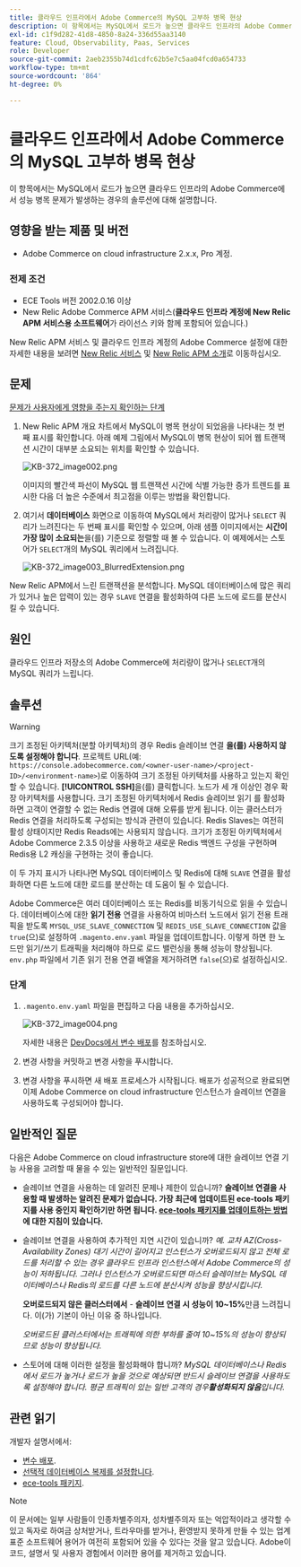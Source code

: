```yaml
---
title: 클라우드 인프라에서 Adobe Commerce의 MySQL 고부하 병목 현상
description: 이 항목에서는 MySQL에서 로드가 높으면 클라우드 인프라의 Adobe Commerce에서 성능 병목 문제가 발생하는 경우의 솔루션에 대해 설명합니다.
exl-id: c1f9d282-41d8-4850-8a24-336d55aa3140
feature: Cloud, Observability, Paas, Services
role: Developer
source-git-commit: 2aeb2355b74d1cdfc62b5e7c5aa04fcd0a654733
workflow-type: tm+mt
source-wordcount: '864'
ht-degree: 0%

---
```


# 클라우드 인프라에서 Adobe Commerce의 MySQL 고부하 병목 현상

이 항목에서는 MySQL에서 로드가 높으면 클라우드 인프라의 Adobe Commerce에서 성능 병목 문제가 발생하는 경우의 솔루션에 대해 설명합니다.

## 영향을 받는 제품 및 버전

* Adobe Commerce on cloud infrastructure 2.x.x, Pro 계정.

### 전제 조건

* ECE Tools 버전 2002.0.16 이상
* New Relic Adobe Commerce APM 서비스(**클라우드 인프라 계정에 New Relic APM 서비스용 소프트웨어**&#x200B;가 라이선스 키와 함께 포함되어 있습니다.)

New Relic APM 서비스 및 클라우드 인프라 계정의 Adobe Commerce 설정에 대한 자세한 내용을 보려면 [New Relic 서비스](https://experienceleague.adobe.com/en/docs/commerce-cloud-service/user-guide/monitor/new-relic/new-relic-service) 및 [New Relic APM 소개](https://docs.newrelic.com/docs/apm/new-relic-apm/getting-started/introduction-apm/)로 이동하십시오.

## 문제

<u>문제가 사용자에게 영향을 주는지 확인하는 단계</u>

1. New Relic APM 개요 차트에서 MySQL이 병목 현상이 되었음을 나타내는 첫 번째 표시를 확인합니다. 아래 예제 그림에서 MySQL이 병목 현상이 되어 웹 트랜잭션 시간이 대부분 소요되는 위치를 확인할 수 있습니다.

   ![KB-372_image002.png](assets/KB-372_image002.png)

   이미지의 빨간색 파선이 MySQL 웹 트랜잭션 시간에 식별 가능한 증가 트렌드를 표시한 다음 더 높은 수준에서 최고점을 이루는 방법을 확인합니다.
1. 여기서 **데이터베이스** 화면으로 이동하여 MySQL에서 처리량이 많거나 `SELECT` 쿼리가 느려진다는 두 번째 표시를 확인할 수 있으며, 아래 샘플 이미지에서는 **시간이 가장 많이 소요되는**&#x200B;을(를) 기준으로 정렬할 때 볼 수 있습니다. 이 예제에서는 스토어가 `SELECT`개의 MySQL 쿼리에서 느려집니다.

   ![KB-372_image003_BlurredExtension.png](assets/KB-372_image003_BlurredExtension.png)

New Relic APM에서 느린 트랜잭션을 분석합니다. MySQL 데이터베이스에 많은 쿼리가 있거나 높은 압력이 있는 경우 `SLAVE` 연결을 활성화하여 다른 노드에 로드를 분산시킬 수 있습니다.

## 원인

클라우드 인프라 저장소의 Adobe Commerce에 처리량이 많거나 `SELECT`개의 MySQL 쿼리가 느립니다.

## 솔루션

>[!WARNING]
>
>크기 조정된 아키텍처(분할 아키텍처)의 경우 Redis 슬레이브 연결 **을(를) 사용하지 않도록 설정해야 합니다**. 프로젝트 URL(예: `https://console.adobecommerce.com/<owner-user-name>/<project-ID>/<environment-name>`)로 이동하여 크기 조정된 아키텍처를 사용하고 있는지 확인할 수 있습니다. **[!UICONTROL SSH]**&#x200B;을(를) 클릭합니다. 노드가 세 개 이상인 경우 확장 아키텍처를 사용합니다. 크기 조정된 아키텍처에서 Redis 슬레이브 읽기 를 활성화하면 고객이 연결할 수 없는 Redis 연결에 대해 오류를 받게 됩니다. 이는 클러스터가 Redis 연결을 처리하도록 구성되는 방식과 관련이 있습니다. Redis Slaves는 여전히 활성 상태이지만 Redis Reads에는 사용되지 않습니다. 크기가 조정된 아키텍처에서 Adobe Commerce 2.3.5 이상을 사용하고 새로운 Redis 백엔드 구성을 구현하며 Redis용 L2 캐싱을 구현하는 것이 좋습니다.

이 두 가지 표시가 나타나면 MySQL 데이터베이스 및 Redis에 대해 `SLAVE` 연결을 활성화하면 다른 노드에 대한 로드를 분산하는 데 도움이 될 수 있습니다.

Adobe Commerce은 여러 데이터베이스 또는 Redis를 비동기식으로 읽을 수 있습니다. 데이터베이스에 대한 **읽기 전용** 연결을 사용하여 비마스터 노드에서 읽기 전용 트래픽을 받도록 `MYSQL_USE_SLAVE_CONNECTION` 및 `REDIS_USE_SLAVE_CONNECTION` 값을 `true`(으)로 설정하여 `.magento.env.yaml` 파일을 업데이트합니다. 이렇게 하면 한 노드만 읽기/쓰기 트래픽을 처리해야 하므로 로드 밸런싱을 통해 성능이 향상됩니다. `env.php` 파일에서 기존 읽기 전용 연결 배열을 제거하려면 `false`(으)로 설정하십시오.

### 단계

1. `.magento.env.yaml` 파일을 편집하고 다음 내용을 추가하십시오.

   ![KB-372_image004.png](assets/KB-372_image004.png)

   자세한 내용은 [DevDocs에서 변수 배포](https://experienceleague.adobe.com/en/docs/commerce-cloud-service/user-guide/configure/env/stage/variables-deploy#mysql_use_slave_connection)를 참조하십시오.

1. 변경 사항을 커밋하고 변경 사항을 푸시합니다.
1. 변경 사항을 푸시하면 새 배포 프로세스가 시작됩니다. 배포가 성공적으로 완료되면 이제 Adobe Commerce on cloud infrastructure 인스턴스가 슬레이브 연결을 사용하도록 구성되어야 합니다.

## 일반적인 질문

다음은 Adobe Commerce on cloud infrastructure store에 대한 슬레이브 연결 기능 사용을 고려할 때 물을 수 있는 일반적인 질문입니다.

* 슬레이브 연결을 사용하는 데 알려진 문제나 제한이 있습니까? **슬레이브 연결을 사용할 때 발생하는 알려진 문제가 없습니다. 가장 최근에 업데이트된 ece-tools 패키지를 사용 중인지 확인하기만 하면 됩니다. [ece-tools 패키지를 업데이트하는 방법](https://experienceleague.adobe.com/en/docs/commerce-cloud-service/user-guide/dev-tools/ece-tools/update-package)에 대한 지침이 있습니다.**
* 슬레이브 연결을 사용하여 추가적인 지연 시간이 있습니까? *예. 교차 AZ(Cross-Availability Zones) 대기 시간이 길어지고 인스턴스가 오버로드되지 않고 전체 로드를 처리할 수 있는 경우 클라우드 인프라 인스턴스에서 Adobe Commerce의 성능이 저하됩니다. 그러나 인스턴스가 오버로드되면 마스터 슬레이브는 MySQL 데이터베이스나 Redis의 로드를 다른 노드에 분산시켜 성능을 향상시킵니다.*

  **오버로드되지 않은 클러스터에서** - **슬레이브 연결 시 성능이 10~15%**&#x200B;만큼 느려집니다. 이(가) 기본이 아닌 이유 중 하나입니다.

  *오버로드된 클러스터에서는 트래픽에 의한 부하를 줄여 10~15%의 성능이 향상되므로 성능이 향상됩니다.*
* 스토어에 대해 이러한 설정을 활성화해야 합니까? *MySQL 데이터베이스나 Redis에서 로드가 높거나 로드가 높을 것으로 예상되면 반드시 슬레이브 연결을 사용하도록 설정해야 합니다. 평균 트래픽이 있는 일반 고객의 경우&#x200B;**활성화되지 않음**&#x200B;입니다.*

## 관련 읽기

개발자 설명서에서:

* [변수 배포](https://experienceleague.adobe.com/en/docs/commerce-cloud-service/user-guide/configure/env/stage/variables-deploy).
* [선택적 데이터베이스 복제를 설정합니다](https://experienceleague.adobe.com/en/docs/commerce-operations/configuration-guide/storage/split-db/multi-master-replication).
* [ece-tools 패키지](https://experienceleague.adobe.com/en/docs/commerce-cloud-service/user-guide/dev-tools/ece-tools/package-overview).

>[!NOTE]
>
>이 문서에는 일부 사람들이 인종차별주의자, 성차별주의자 또는 억압적이라고 생각할 수 있고 독자로 하여금 상처받거나, 트라우마를 받거나, 환영받지 못하게 만들 수 있는 업계 표준 소프트웨어 용어가 여전히 포함되어 있을 수 있다는 것을 알고 있습니다. Adobe이 코드, 설명서 및 사용자 경험에서 이러한 용어를 제거하고 있습니다.
